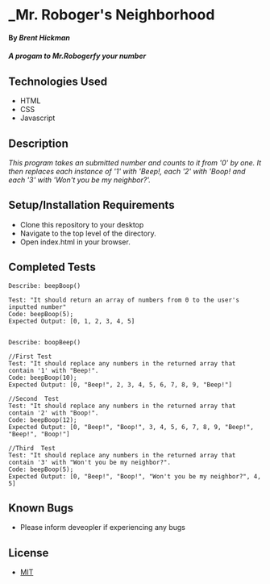 # _Mr. Roboger's Neighborhood

#### By _**Brent Hickman**_

#### _A progam to Mr.Robogerfy your number_

## Technologies Used

* HTML
* CSS
* Javascript


## Description

_This program takes an submitted number and counts to it from '0' by one. It then replaces each instance of '1' with 'Beep!, each '2' with 'Boop! and each '3' with 'Won't you be my neighbor?'._

## Setup/Installation Requirements

* Clone this repository to your desktop
* Navigate to the top level of the directory.
* Open index.html in your browser.

## Completed Tests

    Describe: beepBoop()

    Test: "It should return an array of numbers from 0 to the user's inputted number"
    Code: beepBoop(5);
    Expected Output: [0, 1, 2, 3, 4, 5]


    Describe: boopBeep()

    //First Test
    Test: "It should replace any numbers in the returned array that contain '1' with "Beep!".
    Code: beepBoop(10);
    Expected Output: [0, "Beep!", 2, 3, 4, 5, 6, 7, 8, 9, "Beep!"]

    //Second  Test
    Test: "It should replace any numbers in the returned array that contain '2' with "Boop!".
    Code: beepBoop(12);
    Expected Output: [0, "Beep!", "Boop!", 3, 4, 5, 6, 7, 8, 9, "Beep!", "Beep!", "Boop!"]

    //Third  Test  
    Test: "It should replace any numbers in the returned array that contain '3' with "Won't you be my neighbor?".
    Code: beepBoop(5);
    Expected Output: [0, "Beep!", "Boop!", "Won't you be my neighbor?", 4, 5]



## Known Bugs

* Please inform deveopler if experiencing any bugs

## License

* [MIT](https://opensource.org/licenses/MIT)
